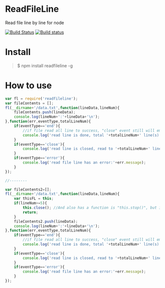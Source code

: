 # ReadFileLine

Read file line by line for node

[![Build Status](https://travis-ci.org/zenboss/readfileline.svg?branch=master)](https://travis-ci.org/zenboss/readfileline) [![Build status](https://ci.appveyor.com/api/projects/status/ptyb3ttjqvdfyui1?svg=true)](https://ci.appveyor.com/project/zenboss/readfileline)


# Install
>$ npm install readfileline -g

# How to use

``` javascript
var fl = require('readfileline');
var fileContents = [];
fl(__dirname+'/data.txt',function(lineData,lineNum){
    fileContents.push(lineData);
    console.log(lineNum+':'+lineData+'\n');
},function(err,eventType,totalLineNum){
    if(eventType=='end'){
    	//if file read all line to success, "close" event still will emit, so you need distinguish between they
    	console.log('read line is done, total '+totalLineNum+' line(s)');
    }
	if(eventType=='close'){
		console.log('read line is closed, read to '+totalLineNum+' line(s)');
	}
    if(eventType=='error'){
    	console.log('read file line has an error:'+err.message);
    }
});

//--------

var fileContents2=[];
fl(__dirname+'/data.txt',function(lineData,lineNum){
	var thisFL = this;
	if(lineNum>=5){
		this.close(); //And also has a function is "this.stop()", but it still emit "close" event so you still need listen "close" event, so mustn't listen "stop" event
		return;
	}
    fileContents2.push(lineData);
    console.log(lineNum+':'+lineData+'\n');
},function(err,eventType,totalLineNum){
    if(eventType=='end'){
    	//if file read all line to success, "close" event still will emit, so you need distinguish between they
    	console.log('read line is done, total '+totalLineNum+' line(s)');
    }
	if(eventType=='close'){
		console.log('read line is closed, read to '+totalLineNum+' line(s)');
	}
    if(eventType=='error'){
    	console.log('read file line has an error:'+err.message);
    }
});
```